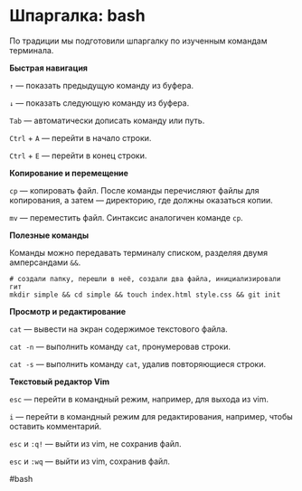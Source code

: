 # Шпаргалка: bash

По традиции мы подготовили шпаргалку по изученным командам терминала.

**Быстрая навигация**

`↑` — показать предыдущую команду из буфера.

`↓` — показать следующую команду из буфера.

`Tab` — автоматически дописать команду или путь.

`Ctrl` + `A` — перейти в начало строки.

`Ctrl` + `E` — перейти в конец строки.

**Копирование и перемещение**

`cp` — копировать файл. После команды перечисляют файлы для копирования, а затем — директорию, где должны оказаться копии.

`mv` — переместить файл. Синтаксис аналогичен команде `cp`.

**Полезные команды**

Команды можно передавать терминалу списком, разделяя двумя амперсандами `&&`.

```
# создали папку, перешли в неё, создали два файла, инициализировали гит
mkdir simple && cd simple && touch index.html style.css && git init 
```

**Просмотр и редактирование**

`cat` — вывести на экран содержимое текстового файла.

`cat -n` — выполнить команду `cat`, пронумеровав строки.

`cat -s` — выполнить команду `cat`, удалив повторяющиеся строки.

**Текстовый редактор Vim**

`esc` — перейти в командный режим, например, для выхода из vim.

`i` — перейти в командный режим для редактирования, например, чтобы оставить комментарий.

`esc` и `:q!` — выйти из vim, не сохранив файл.

`esc` и `:wq` — выйти из vim, сохранив файл.

#bash